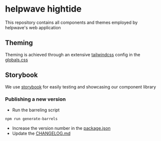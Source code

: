 # helpwave hightide
This repository contains all components and themes employed by helpwave's web application

## Theming
Theming is achieved through an extensive [tailwindcss](https://tailwindcss.com) config in the [globals.css](src/css/globals.css)

## Storybook
We use [storybook](https://storybook.js.org/) for easily testing and showcasing our component library

### Publishing a new version
- Run the barreling script
```bash
npm run generate-barrels
```
- Increase the version number in the [package.json](package.json)
- Update the [CHANGELOG.md](CHANGELOG.md)